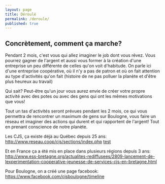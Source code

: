 ```yaml
---
layout: page
title: Déroulé
permalink: /deroule/
published: true
---
```



## Concrètement, comment ça marche?

Pendant 2 mois, c'est vous qui allez imaginer le job dont vous rêvez. Vous pourrez gagner de l'argent et aussi vous former à la création d'une entreprise un peu différente de celles qu'on voit d'habitude. On parle ici d'une entreprise coopérative, où il n'y a pas de patron et où on fait attention au type d'activités qu'on fait (histoire de ne pas polluer la planète et d'être plus heureux au travail)

Qui sait? Peut-être qu'un jour vous aurez envie de créer votre propre activité avec des potes ou avec des gens qui ont les mêmes motivations que vous!

Tout un tas d'activités seront prévues pendant les 2 mois, ce qui vous permettra de rencontrer un maximum de gens sur Boulogne, vous faire un réseau et imaginer des actions qui durent et qui rapportent de l'argent! Tout en prenant conscience de notre planète.

Les CJS, ça existe déjà au Québec depuis 25 ans: http://www.reseau.coop/cjs/sections/index.php [test](http://www.reseau.coop/cjs/sections/index.php)

Et en France ça a été mis en place dans plusieurs régions depuis 3 ans: http://www.ess-bretagne.org/actualites-rediffusees/2809-lancement-de-lexperimentation-cooperative-jeunesse-de-services-cjs-en-bretagne.html

Pour Boulogne, on a créé une page facebook: https://www.facebook.com/cjsboulogne/timeline
